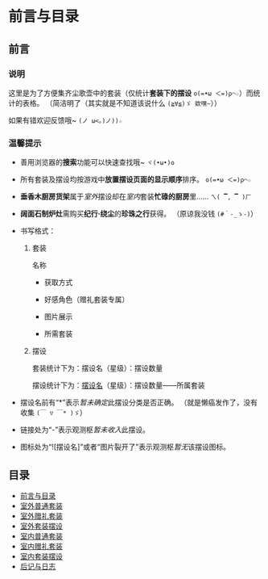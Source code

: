 # 前言与目录

## 前言

### 说明

这里是为了方便集齐尘歌壶中的套装（仅统计**套装下的摆设** `ο(=•ω ＜=)ρ⌒☆`）而统计的表格。
（简洁明了（其实就是不知道该说什么 `(≧∀≦)ゞ 欸嘿~`））

如果有错欢迎反馈哦~
`(ノ ω<。)ノ))☆`

### 温馨提示

- 善用浏览器的**搜索**功能可以快速查找哦~
  `ヾ(•ω•)o`

- 所有套装及摆设均按游戏中**放置摆设页面的显示顺序**排序。
  `ο(=•ω ＜=)ρ⌒☆`

- **垂香木厨房货架**属于*室外*摆设却在*室内*套装**忙碌的厨房**里……
  `ㄟ( ▔, ▔ )ㄏ`

- **阔面石制炉灶**需购买**纪行·绕尘**的**珍珠之行**获得。
  （原谅我没钱 `(#｀-_ゝ-)`）

- 书写格式：

  1. 套装

     名称

     - 获取方式

     - 好感角色（赠礼套装专属）

     - 图片展示

     - 所需套装

  2. 摆设

     套装统计下为：摆设名（星级）：摆设数量

     摆设统计下为：[摆设名](摆设链接)（星级）：摆设数量——所属套装

- 摆设名前有“\*”表示*暂未确定*此摆设分类是否正确。
  （就是懒癌发作了，没有收集 `(￣ ▽ ￣* )ゞ`）

- 链接处为“-”表示观测枢*暂未收入*此摆设。

- 图标处为“![摆设名]”或者“图片裂开了”表示观测枢*暂无*该摆设图标。

## 目录

- [前言与目录](前言与目录.md)
- [室外普通套装](室外普通套装.md)
- [室外赠礼套装](室外赠礼套装.md)
- [室外套装摆设](室外套装摆设.md)
- [室内普通套装](室内普通套装.md)
- [室内赠礼套装](室内赠礼套装.md)
- [室内套装摆设](室内套装摆设.md)
- [后记与日志](后记与日志.md)
